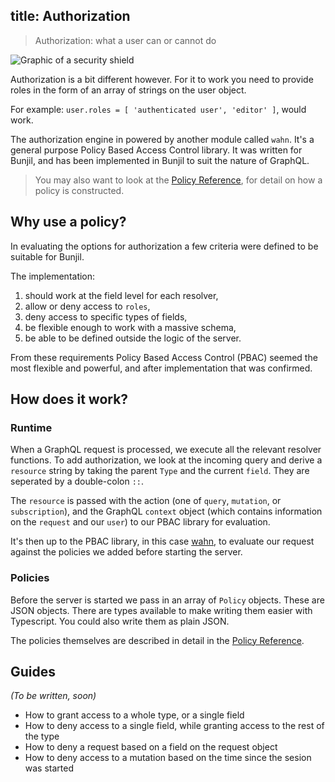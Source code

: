 title: Authorization
---

> Authorization: what a user can or cannot do

<img alt="Graphic of a security shield" src="/images/22 Security System Shield Lock.svg" class="ux-icon" />


Authorization is a bit different however. For it to work you need to provide roles in the form of  an array of strings on the user object.

For example: `user.roles = [ 'authenticated user', 'editor' ]`, would work.

The authorization engine in powered by another module called `wahn`. It's a general purpose Policy Based Access Control library. It was written for Bunjil, and has been implemented in Bunjil to suit the nature of GraphQL.

> You may also want to look at the [Policy Reference](/api/policy.html), for detail on how a policy is constructed.

## Why use a policy?

In evaluating the options for authorization a few criteria were defined to be suitable for Bunjil.

The implementation:
1. should work at the field level for each resolver,
2. allow or deny access to `roles`,
3. deny access to specific types of fields,
4. be flexible enough to work with a massive schema,
5. be able to be defined outside the logic of the server.

From these requirements Policy Based Access Control (PBAC) seemed the most flexible and powerful, and after implementation that was confirmed.

## How does it work?

### Runtime
When a GraphQL request is processed, we execute all the relevant resolver functions. To add authorization, we look at the incoming query and derive a `resource` string by taking the parent `Type` and the current `field`. They are seperated by a double-colon `::`.

The `resource` is passed with the action (one of `query`, `mutation`, or `subscription`), and the GraphQL `context` object (which contains information on the `request` and our `user`) to our PBAC library for evaluation.

It's then up to the PBAC library, in this case [wahn](https://www.npm.org/package/wahn), to evaluate our request against the policies we added before starting the server.

### Policies

Before the server is started we pass in an array of `Policy` objects. These are JSON objects. There are types available to make writing them easier with Typescript. You could also write them as plain JSON.

The policies themselves are described in detail in the [Policy Reference](/api/policy.html).


## Guides

*(To be written, soon)*
- How to grant access to a whole type, or a single field
- How to deny access to a single field, while granting access to the rest of the type
- How to deny a request based on a field on the request object
- How to deny access to a mutation based on the time since the sesion was started
